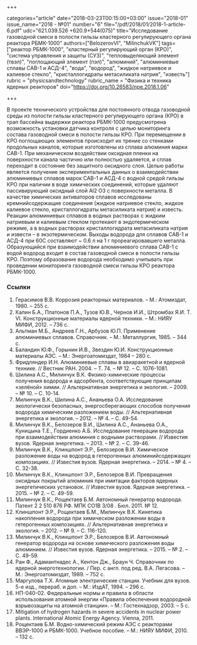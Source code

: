 +++

categories="article"
date="2018-03-23T00:15:00+03:00"
issue="2018-01"
issue_name="2018 - №01"
number="6"
file="/pdf/2018/01/2018-1-article-6.pdf"
udc="621.039.526 +620.9+544(075)"
title="Исследование газоводной смеси в полости гильзы кластерного регулирующего органа реактора РБМК-1000"
authors=["BelozerovVI", "MilinchukVK"]
tags=["реактор РБМК-1000", "кластерный регулирующий орган (КРО)", "система управления и защиты (СУЗ)", "тепловыделяющий элемент (твэл)", "поглощающий элемент (пэл)", "алюминий", "алюминиевые сплавы САВ-1 и АСД-4", "вода", "водород", "жидкое натриевое и калиевое стекло", "кристаллогидраты метасиликата натрия", "известь"]
rubric = "physicsandtechnology"
rubric_name = "Физика и техника ядерных реакторов"
doi="https://doi.org/10.26583/npe.2018.1.06"

+++

В проекте технического устройства для постоянного отвода газоводной среды из полости гильзы кластерного регулирующего органа (КРО) в трап бассейна выдержки реактора РБМК-1000 предусмотрена возможность установки датчика контроля с целью мониторинга состава газоводной смеси в полости гильзы КРО. При перемещении в КРО поглощающих элементов происходит их трение со стенками продольных каналов, которые изготовлены из сплава алюминия марки САВ-1. При механическом воздействии оксидная пленки на поверхности канала частично или полностью удаляется, и сплав переходит в состояние без защитного оксидного слоя. Целью работы является получение экспериментальных данных о взаимодействии алюминиевых сплавов марок САВ-1 и АСД-4 с водной средой гильзы КРО при наличии в воде химических соединений, которые удаляют пассивирующий оксидный слой Al2 O3 с поверхности металла. В качестве химических активаторов сплавов исследованы кремнийсодержащие соединения (жидкое натриевое стекло, жидкое калиевое стекло, кристаллогидраты метасиликата натрия) и известь. Реакции алюминиевых сплавов в водных растворах с жидким натриевым и калиевым стеклом протекают в эндотермическом режиме, а в водных растворах кристаллогидрата метасиликата натрия и извести – в экзотермическом. Выходы водорода для сплавов САВ-1 и АСД-4 при 60C составляют ~ 0.6 л на 1 г прореагировавшего металла. Образующийся при взаимодействии алюминиевого сплава САВ-1 с водой водород входит в состав газоводной смеси в полости гильзы КРО. Поэтому образование водорода необходимо учитывать при проведении мониторинга газоводной смеси гильзы КРО реактора РБМК-1000.

### Ссылки

1. Герасимов В.В. Коррозия реакторных материалов. – М.: Атомиздат, 1980. – 255 с.
2. Калин Б.А., Платонов П.А., Тузов Ю.В., Чернов И.И., Штромбах Я.И. Т. VI. Конструкционные материалы ядерной техники. – М.: НИЯУ МИФИ, 2012. – 736 с.
3. Альтман М.Б., Андреев Г.Н., Арбузов Ю.П. Применение алюминиевых сплавов. Справочник. – М.: Металлургия, 1985. – 344 с.
4. Баландин Ю.Ф., Горынин И.В., Звездин Ю.И. Конструкционные материалы АЭС. – М.: Энергоатомиздат, 1984 – 280 с.
5. Фридляндер И.Н. Алюминиевые сплавы в авиаракетной и ядерной технике. // Вестник РАН. 2004. – Т. 74. – № 12. – С. 1076-1081.
6. Шилина А.С., Милинчук В.К. Физико-химические процессы получения водорода и адсорбента, соответствующие принципам «зелёной» химии. // Альтернативная энергетика и экология. – 2009. – № 10. – С. 10-14.
7. Милинчук В.К., Шилина А.С., Ананьева О.А. Исследование экологически безопасных, энергосберегающих способов получения водорода химическим разложением воды. // Альтернативная энергетика и экология. – 2012. – № 4. – С. 49-54.
8. Милинчук В.К., Белозеров В.И., Шилина А.С., Ананьева О.А., Куницына Т.Е., Гордиенко А.Б. Исследование генерации водорода при взаимодействии алюминия с водными растворами. // Известия вузов. Ядерная энергетика. – 2013. – № 2. – С. 39-46.
9. Милинчук В.К., Клиншпонт Э.Р., Белозеров В.И. Химическое разложение воды на водород в гетерогенных алюминийсодержащих композициях. // Известия вузов. Ядерная энергетика. – 2014. – № 4. – С. 32-38.
10. Милинчук В.К., Клиншпонт Э.Р., Белозеров В.И. Превращения оксидных покрытий алюминия при имитации факторов ядерных энергетических установок. // Известия вузов. Ядерная энергетика. – 2015. – № 2. – С. 49-59.
11. Милинчук В.К., Рощектаев Б.М. Автономный генератор водорода. Патент 2 2 510 876 РФ. МПК СО1В 3/08 . Бюл. 2011. № 12.
12. Клиншпонт Э.Р., Рощектаев Б.М., Милинчук В.К. Кинетика накопления водорода при химическом разложении воды в гетерогенных композициях. // Альтернативная энергетика и экология. – 2012. – № 9. – С. 116-120.
13. Милинчук В.К., Клиншпонт Э.Р., Белозеров В.И. Автономный генератор водорода на основе химического разложения воды алюминием. // Известия вузов. Ядерная энергетика. – 2015. – № 2. – С. 49-59.
14. Ран Ф., Адамантнадес А., Кентон Дж., Браун Ч. Справочник по ядерной энерготехнологии. / Пер. с англ. под ред. В.А. Легасова. – М.: Энергоатомиздат, 1989. – 752 с.
15. Маргулова Т.Х. Атомные электрические станции. Учебник для вузов. 5-е изд., перераб. и доп. – М.: ИздАТ, 1994. – 296 с.
16. НП-040-02. Федеральные нормы и правила в области использования атомной энергии «Правила обеспечения водородной взрывозащиты на атомной станции». – М.: Гостехнадзор, 2003. – 5 с.
17. Mitigation of hydrogen hazards in severe accidents in nuclear power plants. International Atomic Energy Agency. Vienna, 2011.
18. Рощектаев Б.М. Водно-химический режим АЭС с реакторами ВВЭР-1000 и РБМК-1000. Учебное пособие. – М.: НИЯУ МИФИ, 2010. – 132 с.